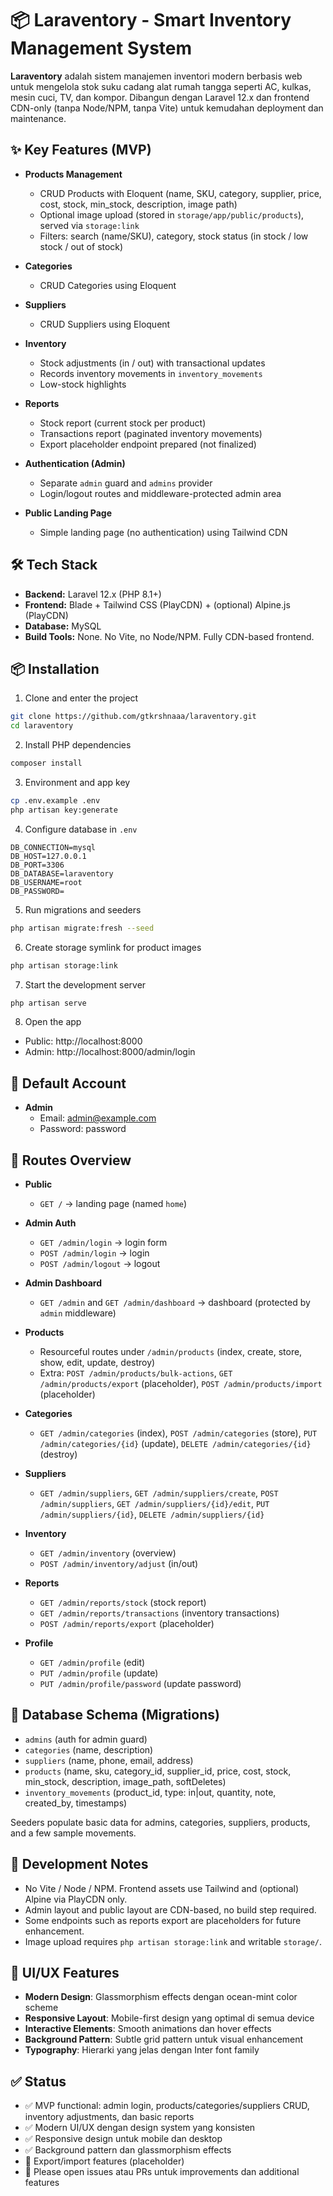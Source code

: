 # 📦 Laraventory - Smart Inventory Management System

**Laraventory** adalah sistem manajemen inventori modern berbasis web untuk mengelola stok suku cadang alat rumah tangga seperti AC, kulkas, mesin cuci, TV, dan kompor. Dibangun dengan Laravel 12.x dan frontend CDN-only (tanpa Node/NPM, tanpa Vite) untuk kemudahan deployment dan maintenance.

## ✨ Key Features (MVP)

- **Products Management**
  - CRUD Products with Eloquent (name, SKU, category, supplier, price, cost, stock, min_stock, description, image path)
  - Optional image upload (stored in `storage/app/public/products`), served via `storage:link`
  - Filters: search (name/SKU), category, stock status (in stock / low stock / out of stock)

- **Categories**
  - CRUD Categories using Eloquent

- **Suppliers**
  - CRUD Suppliers using Eloquent

- **Inventory**
  - Stock adjustments (in / out) with transactional updates
  - Records inventory movements in `inventory_movements`
  - Low-stock highlights

- **Reports**
  - Stock report (current stock per product)
  - Transactions report (paginated inventory movements)
  - Export placeholder endpoint prepared (not finalized)

- **Authentication (Admin)**
  - Separate `admin` guard and `admins` provider
  - Login/logout routes and middleware-protected admin area

- **Public Landing Page**
  - Simple landing page (no authentication) using Tailwind CDN

## 🛠️ Tech Stack

- **Backend:** Laravel 12.x (PHP 8.1+)
- **Frontend:** Blade + Tailwind CSS (PlayCDN) + (optional) Alpine.js (PlayCDN)
- **Database:** MySQL
- **Build Tools:** None. No Vite, no Node/NPM. Fully CDN-based frontend.

## 📦 Installation

1) Clone and enter the project

```bash
git clone https://github.com/gtkrshnaaa/laraventory.git
cd laraventory
```

2) Install PHP dependencies

```bash
composer install
```

3) Environment and app key

```bash
cp .env.example .env
php artisan key:generate
```

4) Configure database in `.env`

```env
DB_CONNECTION=mysql
DB_HOST=127.0.0.1
DB_PORT=3306
DB_DATABASE=laraventory
DB_USERNAME=root
DB_PASSWORD=
```

5) Run migrations and seeders

```bash
php artisan migrate:fresh --seed
```

6) Create storage symlink for product images

```bash
php artisan storage:link
```

7) Start the development server

```bash
php artisan serve
```

8) Open the app

- Public: http://localhost:8000
- Admin: http://localhost:8000/admin/login

## 🔐 Default Account

- **Admin**
  - Email: admin@example.com
  - Password: password

## 🔎 Routes Overview

- **Public**
  - `GET /` → landing page (named `home`)

- **Admin Auth**
  - `GET /admin/login` → login form
  - `POST /admin/login` → login
  - `POST /admin/logout` → logout

- **Admin Dashboard**
  - `GET /admin` and `GET /admin/dashboard` → dashboard (protected by `admin` middleware)

- **Products**
  - Resourceful routes under `/admin/products` (index, create, store, show, edit, update, destroy)
  - Extra: `POST /admin/products/bulk-actions`, `GET /admin/products/export` (placeholder), `POST /admin/products/import` (placeholder)

- **Categories**
  - `GET /admin/categories` (index), `POST /admin/categories` (store), `PUT /admin/categories/{id}` (update), `DELETE /admin/categories/{id}` (destroy)

- **Suppliers**
  - `GET /admin/suppliers`, `GET /admin/suppliers/create`, `POST /admin/suppliers`, `GET /admin/suppliers/{id}/edit`, `PUT /admin/suppliers/{id}`, `DELETE /admin/suppliers/{id}`

- **Inventory**
  - `GET /admin/inventory` (overview)
  - `POST /admin/inventory/adjust` (in/out)

- **Reports**
  - `GET /admin/reports/stock` (stock report)
  - `GET /admin/reports/transactions` (inventory transactions)
  - `POST /admin/reports/export` (placeholder)

- **Profile**
  - `GET /admin/profile` (edit)
  - `PUT /admin/profile` (update)
  - `PUT /admin/profile/password` (update password)

## 📁 Database Schema (Migrations)

- `admins` (auth for admin guard)
- `categories` (name, description)
- `suppliers` (name, phone, email, address)
- `products` (name, sku, category_id, supplier_id, price, cost, stock, min_stock, description, image_path, softDeletes)
- `inventory_movements` (product_id, type: in|out, quantity, note, created_by, timestamps)

Seeders populate basic data for admins, categories, suppliers, products, and a few sample movements.

## 🧭 Development Notes

- No Vite / Node / NPM. Frontend assets use Tailwind and (optional) Alpine via PlayCDN only.
- Admin layout and public layout are CDN-based, no build step required.
- Some endpoints such as reports export are placeholders for future enhancement.
- Image upload requires `php artisan storage:link` and writable `storage/`.

## 🎨 UI/UX Features

- **Modern Design**: Glassmorphism effects dengan ocean-mint color scheme
- **Responsive Layout**: Mobile-first design yang optimal di semua device
- **Interactive Elements**: Smooth animations dan hover effects
- **Background Pattern**: Subtle grid pattern untuk visual enhancement
- **Typography**: Hierarki yang jelas dengan Inter font family

## ✅ Status

- ✅ MVP functional: admin login, products/categories/suppliers CRUD, inventory adjustments, dan basic reports
- ✅ Modern UI/UX dengan design system yang konsisten
- ✅ Responsive design untuk mobile dan desktop
- ✅ Background pattern dan glassmorphism effects
- 🔄 Export/import features (placeholder)
- 📝 Please open issues atau PRs untuk improvements dan additional features

